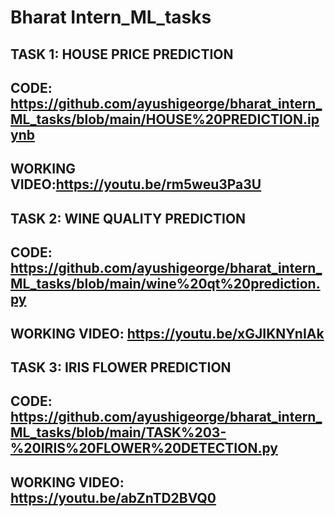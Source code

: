 # Bharat Intern_ML_tasks
## TASK 1: HOUSE PRICE PREDICTION
## CODE: https://github.com/ayushigeorge/bharat_intern_ML_tasks/blob/main/HOUSE%20PREDICTION.ipynb
## WORKING VIDEO:https://youtu.be/rm5weu3Pa3U

## TASK 2: WINE QUALITY PREDICTION
## CODE: https://github.com/ayushigeorge/bharat_intern_ML_tasks/blob/main/wine%20qt%20prediction.py
## WORKING VIDEO: https://youtu.be/xGJIKNYnIAk

## TASK 3: IRIS FLOWER PREDICTION
## CODE: https://github.com/ayushigeorge/bharat_intern_ML_tasks/blob/main/TASK%203-%20IRIS%20FLOWER%20DETECTION.py
## WORKING VIDEO: https://youtu.be/abZnTD2BVQ0
